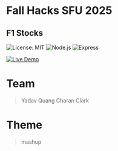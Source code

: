 # Fall Hacks SFU 2025  
## F1 Stocks
![License: MIT](https://img.shields.io/badge/License-MIT-yellow.svg)
![Node.js](https://img.shields.io/badge/node.js-18-green.svg)
![Express](https://img.shields.io/badge/express-4.18-blue.svg)

[![Live Demo](https://img.shields.io/badge/demo-online-brightgreen)](https://f1stocks.netlify.app/)


# Team 
>Yadav
>Quang
>Charan
>Clark

# Theme 
> mashup





